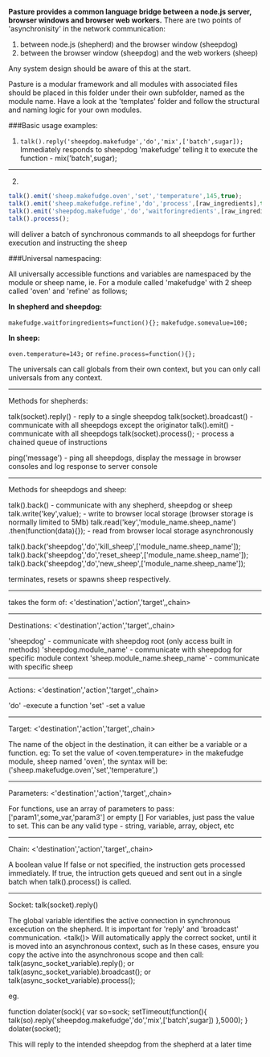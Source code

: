 **Pasture provides a common language bridge between a node.js server, browser windows and browser web workers.** 
There are two points of 'asynchronisity' in the network communication:

1. between node.js (shepherd) and the browser window (sheepdog)
2. between the  browser window (sheepdog) and the web workers (sheep)

Any system design should be aware of this at the start.

Pasture is a modular framework and all modules with associated files should be placed in this folder under their own subfolder, named as the module name.
Have a look at the 'templates' folder and follow the structural and naming logic for your own modules.


###Basic usage examples:

1. `talk().reply('sheepdog.makefudge','do','mix',['batch',sugar]);`
Immediately responds to sheepdog 'makefudge' telling it to execute the function - mix('batch',sugar);
___________________________________________________________________________________________________________________________________________________

2.
```javascript
talk().emit('sheep.makefudge.oven','set','temperature',145,true);
talk().emit('sheep.makefudge.refine','do','process',[raw_ingredients],true);
talk().emit('sheepdog.makefudge','do','waitforingredients',[raw_ingredients],true);
talk().process();
```

will deliver a batch of synchronous commands to all sheepdogs for further execution and instructing the sheep


###Universal namespacing:

All universally accessible functions and variables are namespaced by the module or sheep name, ie.
For a module called 'makefudge' with 2 sheep called 'oven' and 'refine' as follows;

**In shepherd and sheepdog:**

`makefudge.waitforingredients=function(){};`
`makefudge.somevalue=100;`

**In sheep:**

`oven.temperature=143;`
or
`refine.process=function(){};`
  
The universals can call globals from their own context, but you can only call universals from any context.


___________________________________________________________________________________________________________________________________________________

Methods for shepherds:

talk(socket).reply(<instruction>) 			- reply to a single sheepdog
talk(socket).broadcast(<instruction>) 		- communicate with all sheepdogs except the originator
talk().emit(<instruction>) 					- communicate with all sheepdogs
talk(socket).process();						- process a chained queue of instructions

ping('message')								- ping all sheepdogs, display the message in browser consoles and log response to server console

___________________________________________________________________________________________________________________________________________________

Methods for sheepdogs and sheep:

talk().back(<instruction>) 					- communicate with any shepherd, sheepdog or sheep
talk.write('key',value);					- write to browser local storage (browser storage is normally limited to 5Mb)
talk.read('key','module_name.sheep_name')	
.then(function(data){});					- read from browser local storage asynchronously

talk().back('sheepdog','do','kill_sheep',['module_name.sheep_name']);
talk().back('sheepdog','do','reset_sheep',['module_name.sheep_name']);
talk().back('sheepdog','do','new_sheep',['module_name.sheep_name']);

terminates, resets or spawns sheep respectively.

___________________________________________________________________________________________________________________________________________________

<instruction> takes the form of:
<'destination','action','target',<parameters>,chain>
___________________________________________________________________________________________________________________________________________________

Destinations: <'destination','action','target',<parameters>,chain>

'sheepdog'									- communicate with sheepdog root (only access built in methods)
'sheepdog.module_name'						- communicate with sheepdog for specific module context
'sheep.module_name.sheep_name'				- communicate with specific sheep
___________________________________________________________________________________________________________________________________________________

Actions: <'destination','action','target',<parameters>,chain>

'do'										-execute a function
'set'										-set a value
___________________________________________________________________________________________________________________________________________________

Target: <'destination','action','target',<parameters>,chain>

The name of the object in the destination, it can either be a variable or a function. eg:
To set the value of <oven.temperature> in the makefudge module, sheep named 'oven', the syntax will be:
('sheep.makefudge.oven','set','temperature',<value>)
___________________________________________________________________________________________________________________________________________________

Parameters: <'destination','action','target',<parameters>,chain>

For functions, use an array of parameters to pass: ['param1',some_var,'param3'] or empty []
For variables, just pass the value to set. This can be any valid type - string, variable, array, object, etc
___________________________________________________________________________________________________________________________________________________

Chain: <'destination','action','target',<parameters>,chain>

A boolean value
If false or not specified, the instruction gets processed immediately. 
If true, the intruction gets queued and sent out in a single batch when talk().process() is called.
___________________________________________________________________________________________________________________________________________________

Socket: talk(socket).reply(<instruction>) 

The global variable <socket> identifies the active connection in synchronous excecution on the shepherd. It is important for 'reply' and 'broadcast' communication. 
<talk()> Will automatically apply the correct socket, until it is moved into an asynchronous context, such as <setTimeout>
In these cases, ensure you copy the active <socket> into the asynchronous scope and then call: 
talk(async_socket_variable).reply();
or  
talk(async_socket_variable).broadcast();
or
talk(async_socket_variable).process();

eg.

function dolater(sock){
	var so=sock;
	setTimeout(function(){
		talk(so).reply('sheepdog.makefudge','do','mix',['batch',sugar])
	},5000);
}
dolater(socket);

This will reply to the intended sheepdog from the shepherd at a later time
